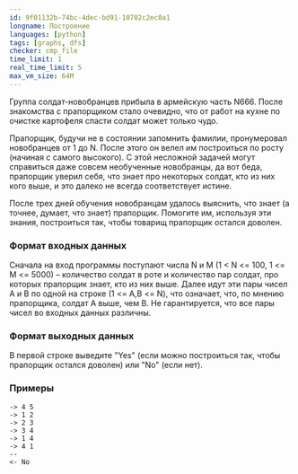 ```yaml
---
id: 9f01132b-74bc-4dec-bd91-10702c2ec0a1
longname: Построение
languages: [python]
tags: [graphs, dfs]
checker: cmp_file
time_limit: 1
real_time_limit: 5
max_vm_size: 64M
---
```



Группа солдат-новобранцев прибыла в армейскую часть N666. После знакомства с прапорщиком стало очевидно, что от работ на кухне по очистке картофеля спасти солдат может только чудо.

Прапорщик, будучи не в состоянии запомнить фамилии, пронумеровал новобранцев от 1 до N. После этого он велел им построиться по росту (начиная с самого высокого). С этой несложной задачей могут справиться даже совсем необученные новобранцы, да вот беда, прапорщик уверил себя, что знает про некоторых солдат, кто из них кого выше, и это далеко не всегда соответствует истине.

После трех дней обучения новобранцам удалось выяснить, что знает (а точнее, думает, что знает) прапорщик. Помогите им, используя эти знания, построиться так, чтобы товарищ прапорщик остался доволен.

### Формат входных данных

Сначала на вход программы поступают числа N и M (1 < N <= 100, 1 <= M <= 5000) – количество солдат в роте и количество пар солдат, про которых прапорщик знает, кто из них выше. Далее идут эти пары чисел A и B по одной на строке (1 <= A,B <= N), что означает, что, по мнению прапорщика, солдат A выше, чем B. Не гарантируется, что все пары чисел во входных данных различны.

### Формат выходных данных

В первой строке выведите "Yes" (если можно построиться так, чтобы прапорщик остался доволен) или "No" (если нет).

### Примеры

```
-> 4 5
-> 1 2
-> 2 3
-> 3 4
-> 1 4
-> 4 1
--
<- No
```

